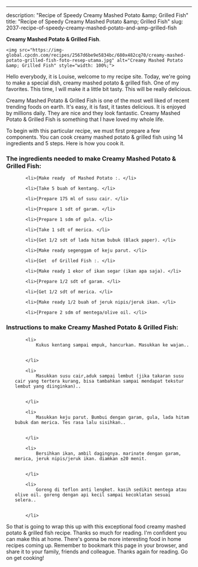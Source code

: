 ---
description: "Recipe of Speedy Creamy Mashed Potato &amp;amp; Grilled Fish"
title: "Recipe of Speedy Creamy Mashed Potato &amp;amp; Grilled Fish"
slug: 2037-recipe-of-speedy-creamy-mashed-potato-and-amp-grilled-fish

<p>
	<strong>Creamy Mashed Potato &amp; Grilled Fish</strong>. 
	
</p>
<p>
	
	<img src="https://img-global.cpcdn.com/recipes/2567d6be9e5834bc/680x482cq70/creamy-mashed-potato-grilled-fish-foto-resep-utama.jpg" alt="Creamy Mashed Potato &amp; Grilled Fish" style="width: 100%;">
	
	
</p>
<p>
	Hello everybody, it is Louise, welcome to my recipe site. Today, we're going to make a special dish, creamy mashed potato &amp; grilled fish. One of my favorites. This time, I will make it a little bit tasty. This will be really delicious.
</p>
	
<p>
	Creamy Mashed Potato &amp; Grilled Fish is one of the most well liked of recent trending foods on earth. It's easy, it is fast, it tastes delicious. It is enjoyed by millions daily. They are nice and they look fantastic. Creamy Mashed Potato &amp; Grilled Fish is something that I have loved my whole life.
</p>
<p>
	
</p>

<p>
To begin with this particular recipe, we must first prepare a few components. You can cook creamy mashed potato &amp; grilled fish using 14 ingredients and 5 steps. Here is how you cook it.
</p>

<h3>The ingredients needed to make Creamy Mashed Potato &amp; Grilled Fish:</h3>

<ol>
	
		<li>{Make ready  of Mashed Potato :. </li>
	
		<li>{Take 5 buah of kentang. </li>
	
		<li>{Prepare 175 ml of susu cair. </li>
	
		<li>{Prepare 1 sdt of garam. </li>
	
		<li>{Prepare 1 sdm of gula. </li>
	
		<li>{Take 1 sdt of merica. </li>
	
		<li>{Get 1/2 sdt of lada hitam bubuk (Black paper). </li>
	
		<li>{Make ready segenggam of keju parut. </li>
	
		<li>{Get  of Grilled Fish :. </li>
	
		<li>{Make ready 1 ekor of ikan segar (ikan apa saja). </li>
	
		<li>{Prepare 1/2 sdt of garam. </li>
	
		<li>{Get 1/2 sdt of merica. </li>
	
		<li>{Make ready 1/2 buah of jeruk nipis/jeruk ikan. </li>
	
		<li>{Prepare 2 sdm of mentega/olive oil. </li>
	
</ol>
<p>
	
</p>

<h3>Instructions to make Creamy Mashed Potato &amp; Grilled Fish:</h3>

<ol>
	
		<li>
			Kukus kentang sampai empuk, hancurkan. Masukkan ke wajan..
			
			
		</li>
	
		<li>
			Masukkan susu cair,aduk sampai lembut (jika takaran susu cair yang tertera kurang, bisa tambahkan sampai mendapat tekstur lembut yang diinginkan)..
			
			
		</li>
	
		<li>
			Masukkan keju parut. Bumbui dengan garam, gula, lada hitam bubuk dan merica. Tes rasa lalu sisihkan..
			
			
		</li>
	
		<li>
			Bersihkan ikan, ambil dagingnya. marinate dengan garam, merica, jeruk nipis/jeruk ikan. diamkan ±20 menit.
			
			
		</li>
	
		<li>
			Goreng di teflon anti lengket. kasih sedikit mentega atau olive oil. goreng dengan api kecil sampai kecoklatan sesuai selera..
			
			
		</li>
	
</ol>

<p>
	
</p>

<p>
	So that is going to wrap this up with this exceptional food creamy mashed potato &amp; grilled fish recipe. Thanks so much for reading. I'm confident you can make this at home. There's gonna be more interesting food in home recipes coming up. Remember to bookmark this page in your browser, and share it to your family, friends and colleague. Thanks again for reading. Go on get cooking!
</p>

